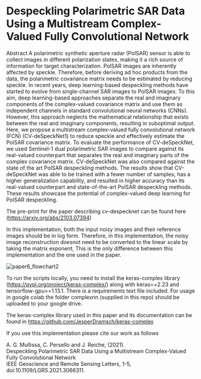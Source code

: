 # Despeckling Polarimetric SAR Data Using a Multistream Complex-Valued Fully Convolutional Network

Abstract
A polarimetric synthetic aperture radar (PolSAR) sensor is able to collect images in different polarization states, making it a rich source of information for target characterization. PolSAR images are inherently affected by speckle. Therefore, before deriving ad hoc products from the data, the polarimetric covariance matrix needs to be estimated by reducing speckle. In recent years, deep learning-based despeckling methods have started to evolve from single-channel SAR images to PolSAR images. To this aim, deep learning-based approaches separate the real and imaginary components of the complex-valued covariance matrix and use them as independent channels in standard convolutional neural networks (CNNs). However, this approach neglects the mathematical relationship that exists between the real and imaginary components, resulting in suboptimal output. Here, we propose a multistream complex-valued fully convolutional network (FCN) (CV-deSpeckNet1) to reduce speckle and effectively estimate the PolSAR covariance matrix. To evaluate the performance of CV-deSpeckNet, we used Sentinel-1 dual polarimetric SAR images to compare against its real-valued counterpart that separates the real and imaginary parts of the complex covariance matrix. CV-deSpeckNet was also compared against the state of the art PolSAR despeckling methods. The results show that CV-deSpeckNet was able to be trained with a fewer number of samples, has a higher generalization capability, and resulted in higher accuracy than its real-valued counterpart and state-of-the-art PolSAR despeckling methods. These results showcase the potential of complex-valued deep learning for PolSAR despeckling.

The pre-print for the paper describing cv-despecknet can be found here (https://arxiv.org/abs/2103.07394)

In this implementation, both the input noisy images and their reference images should be in log form. Therefore, in this implementation, the noisy image reconstruction doesnot need to be converted to the linear scale by taking the matrix exponent, This is the only difference between this implementation and the one used in the paper. 

![paper6_flowchart2](https://user-images.githubusercontent.com/48068921/112758977-4906ba00-8ff1-11eb-8e08-ce3cab3aaad7.png)

To run the scripts locally, you need to install the keras-complex library (https://pypi.org/project/keras-complex/) along with keras==2.23 and tensorflow-gpu==1.13.1. There is a requirements text file included. For usage in google colab the folder complexnn (supplied in this repo) should be uploaded to your google drive. 

The keras-complex library used in this paper and its documentation can be found in https://github.com/JesperDramsch/keras-complex

If you use this implementation please cite our work as follows

A. G. Mullissa, C. Persello and J. Reiche, (2021).   
Despeckling Polarimetric SAR Data Using a Multistream Complex-Valued Fully Convolutional Network  
IEEE Geoscience and Remote Sensing Letters, 1-5, doi:10.1109/LGRS.2021.3066311.

